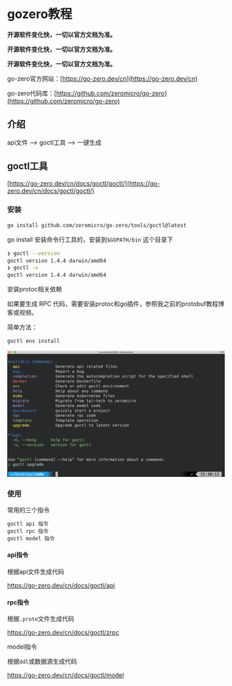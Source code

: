 # gozero教程

**开源软件变化快，一切以官方文档为准。**

**开源软件变化快，一切以官方文档为准。**

**开源软件变化快，一切以官方文档为准。**



go-zero官方网站：[https://go-zero.dev/cn](https://go-zero.dev/cn)

go-zero代码库：[https://github.com/zeromicro/go-zero](https://github.com/zeromicro/go-zero)



## 介绍



api文件   --> goctl工具 --> 一键生成



## goctl工具

[https://go-zero.dev/cn/docs/goctl/goctl/](https://go-zero.dev/cn/docs/goctl/goctl/)

### 安装



```bash
go install github.com/zeromicro/go-zero/tools/goctl@latest
```

go install 安装命令行工具的，安装到`$GOPATH/bin` 这个目录下

```bash
❯ goctl --version
goctl version 1.4.4 darwin/amd64
❯ goctl -v
goctl version 1.4.4 darwin/amd64
```

安装protoc相关依赖

如果要生成 RPC 代码，需要安装protoc和go插件，参照我之前的protobuf教程博客或视频。

简单方法：

```bash
goctl env install
```

![image-20230212153040942](gozero教程.assets/image-20230212153040942.png)

### 使用

常用的三个指令

```bash
goctl api 指令
goctl rpc 指令
goctl model 指令
```

#### api指令

根据api文件生成代码

https://go-zero.dev/cn/docs/goctl/api

#### rpc指令

根据`.proto`文件生成代码

https://go-zero.dev/cn/docs/goctl/zrpc

model指令

根据`ddl`或数据源生成代码

https://go-zero.dev/cn/docs/goctl/model















